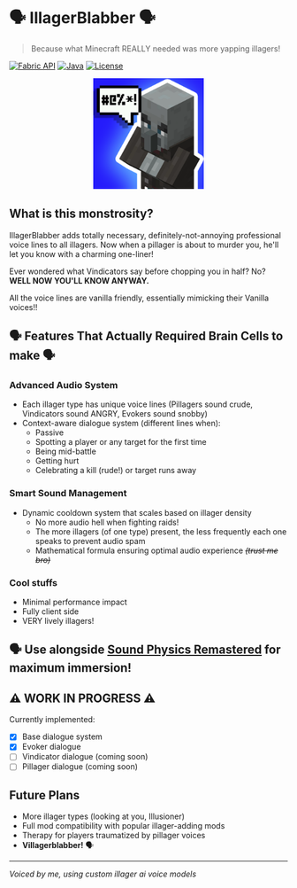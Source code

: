 # 🗣️ IllagerBlabber 🗣️

> Because what Minecraft REALLY needed was more yapping illagers! 

[![Fabric API](https://img.shields.io/badge/Fabric%20API-Required-brightgreen)](https://fabricmc.net/)
[![Java](https://img.shields.io/badge/Java-17-orange)](https://adoptium.net/)
[![License](https://img.shields.io/github/license/OkayOkayOkayOkayOkayOkay/illagerblabber)](LICENSE)

<p align="center">
  <img src="src/main/resources/assets/illagerblabber/icon.png" width="200">
</p>

## What is this monstrosity?

IllagerBlabber adds totally necessary, definitely-not-annoying professional voice lines to all illagers. 
Now when a pillager is about to murder you, he'll let you know with a charming one-liner!

Ever wondered what Vindicators say before chopping you in half? No? **WELL NOW YOU'LL KNOW ANYWAY.**

All the voice lines are vanilla friendly, essentially mimicking their Vanilla voices!!

##  🗣️ Features That Actually Required Brain Cells to make 🗣️

### Advanced Audio System
- Each illager type has unique voice lines (Pillagers sound crude, Vindicators sound ANGRY, Evokers sound snobby)
- Context-aware dialogue system (different lines when):
    - Passive
    - Spotting a player or any target for the first time
    - Being mid-battle
    - Getting hurt
    - Celebrating a kill (rude!) or target runs away

### Smart Sound Management
- Dynamic cooldown system that scales based on illager density
    - No more audio hell when fighting raids!
    - The more illagers (of one type) present, the less frequently each one speaks to prevent audio spam
    - Mathematical formula ensuring optimal audio experience ~~_(trust me bro)_~~

### Cool stuffs
- Minimal performance impact
- Fully client side
- VERY lively illagers!

## 🗣️ Use alongside [Sound Physics Remastered](https://modrinth.com/mod/sound-physics-remastered) for maximum immersion!  

## ⚠️ WORK IN PROGRESS ⚠️
Currently implemented:
- [x] Base dialogue system
- [x] Evoker dialogue
- [ ] Vindicator dialogue (coming soon)
- [ ] Pillager dialogue (coming soon)

## Future Plans

- More illager types (looking at you, Illusioner)
- Full mod compatibility with popular illager-adding mods
- Therapy for players traumatized by pillager voices
- **Villagerblabber!** 🗣️

---

*Voiced by me, using custom illager ai voice models*
